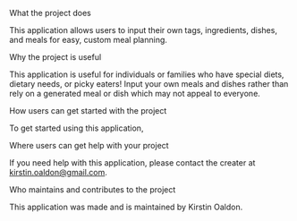 What the project does

   This application allows users to input their own tags, ingredients, dishes, and meals for easy, custom meal planning.
  
Why the project is useful

   This application is useful for individuals or families who have special diets, dietary needs, or picky eaters! Input your own meals and dishes rather than rely on a generated meal or dish which may not appeal to everyone.

How users can get started with the project

   To get started using this application,

Where users can get help with your project

   If you need help with this application, please contact the creater at kirstin.oaldon@gmail.com.

Who maintains and contributes to the project

   This application was made and is maintained by Kirstin Oaldon.
